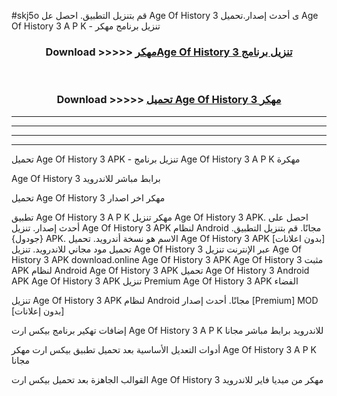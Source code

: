 #skj5o قم بتنزيل التطبيق. احصل عل Age Of History 3  ى أحدث إصدار.تحميل Age Of History 3  A P K - تنزيل برنامج مهكر



<div align="center">
<h3>Download >>>>> <a href="https://ar-sites.web.app/?ar= Age Of History 3 ">مهكرAge Of History 3  تنزيل برنامج</a></h3><br>

<h3>Download >>>>> <a href="https://ar-sites.web.app/?ar= Age Of History 3 ">تحميل Age Of History 3  مهكر</a></h3>
</div>


----------------------------------------------------------

----------------------------------------------------------

----------------------------------------------------------

----------------------------------------------------------


تحميل Age Of History 3  APK - تنزيل برنامج Age Of History 3  A P K مهكرة

Age Of History 3  برابط مباشر للاندرويد

تحميل Age Of History 3  مهكر اخر اصدار

تطبيق Age Of History 3  A P K مهكر
تنزيل Age Of History 3  APK. احصل على أحدث إصدار.
تنزيل Age Of History 3  APK لنظام Android مجانًا.
قم بتنزيل التطبيق. {جودول} APK. الاسم هو نسخة أندرويد.
تحميل Age Of History 3  APK [بدون اعلانات]
تحميل مود مجاني للاندرويد.
تنزيل Age Of History 3  عبر الإنترنت
تنزيل Age Of History 3  APK
download.online Age Of History 3  APK
Age Of History 3  مثبت APK لنظام Android
Age Of History 3  APK
تحميل Age Of History 3  Android APK
Age Of History 3  APK تنزيل Premium
Age Of History 3  APK الفضاء

تنزيل Age Of History 3  APK لنظام Android مجانًا. أحدث إصدار [Premium] MOD [بدون إعلانات]

إضافات تهكير برنامج بيكس ارت Age Of History 3  A P K للاندرويد برابط مباشر مجانا

أدوات التعديل الأساسية بعد تحميل تطبيق بيكس ارت مهكر Age Of History 3  A P K مجانا

القوالب الجاهزة بعد تحميل بيكس ارت Age Of History 3  مهكر من ميديا فاير للاندرويد




